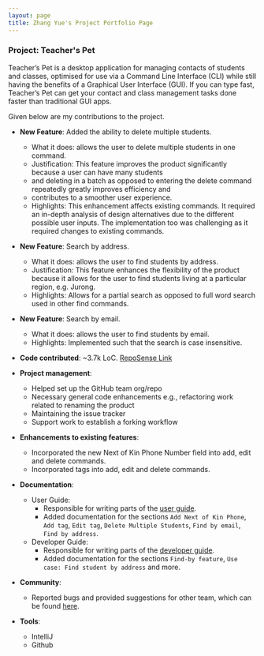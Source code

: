 ```yaml
---
layout: page
title: Zhang Yue's Project Portfolio Page
---
```


### Project: Teacher's Pet

Teacher’s Pet is a desktop application for managing contacts of students and classes, optimised for use via a Command Line Interface (CLI) while still having the benefits of a Graphical User Interface (GUI). If you can type fast, Teacher’s Pet can get your contact and class management tasks done faster than traditional GUI apps.

Given below are my contributions to the project.

* **New Feature**: Added the ability to delete multiple students.
  * What it does: allows the user to delete multiple students in one command.
  * Justification: This feature improves the product significantly because a user can have many students
  * and deleting in a batch as opposed to entering the delete command repeatedly greatly improves efficiency and
  * contributes to a smoother user experience.
  * Highlights: This enhancement affects existing commands. It required an in-depth analysis of design alternatives due to the different possible user inputs. The implementation too was challenging as it required changes to existing commands.

* **New Feature**: Search by address.
  * What it does: allows the user to find students by address.
  * Justification: This feature enhances the flexibility of the product because it allows for the user to find students living at a particular region, e.g. Jurong.
  * Highlights: Allows for a partial search as opposed to full word search used in other find commands.
  
* **New Feature**: Search by email.
  * What it does: allows the user to find students by email.
  * Highlights: Implemented such that the search is case insensitive.

* **Code contributed**: ~3.7k LoC. [RepoSense Link](https://nus-cs2103-ay2223s1.github.io/tp-dashboard/?search=&sort=totalCommits%20dsc&sortWithin=title&timeframe=commit&mergegroup=&groupSelect=groupByRepos&breakdown=true&checkedFileTypes=docs~functional-code~test-code~other&since=2022-09-16&tabOpen=true&tabType=authorship&zFR=false&tabAuthor=gnahzeus&tabRepo=AY2223S1-CS2103T-T09-4%2Ftp%5Bmaster%5D&authorshipIsMergeGroup=false&authorshipFileTypes=docs~functional-code~test-code~other&authorshipIsBinaryFileTypeChecked=false&authorshipIsIgnoredFilesChecked=false)

* **Project management**:
  * Helped set up the GitHub team org/repo 
  * Necessary general code enhancements e.g., refactoring work related to renaming the product
  * Maintaining the issue tracker
  * Support work to establish a forking workflow

* **Enhancements to existing features**:
  * Incorporated the new Next of Kin Phone Number field into add, edit and delete commands.
  * Incorporated tags into add, edit and delete commands.

* **Documentation**:
  * User Guide:
    * Responsible for writing parts of the [user guide](https://ay2223s1-cs2103t-t09-4.github.io/tp/UserGuide.html).
    * Added documentation for the sections `Add Next of Kin Phone`, `Add tag`, `Edit tag`, `Delete Multiple Students`, `Find by email`, `Find by address`.
  * Developer Guide:
    * Responsible for writing parts of the [developer guide](https://ay2223s1-cs2103t-t09-4.github.io/tp/DeveloperGuide.html).
    * Added documentation for the sections `Find-by feature`, `Use case: Find student by address` and more.

* **Community**:
  * Reported bugs and provided suggestions for other team, which can be found [here](https://github.com/gnahzeus/ped/issues).

* **Tools**:
  * IntelliJ
  * Github
